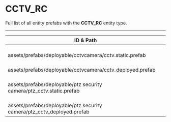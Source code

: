 # CCTV_RC
Full list of all <Badge type="warning" text="4"/> entity prefabs with the **CCTV_RC** entity type.

---
| ID & Path |
| --- |
| <a href="#1096666154"><Badge id="1096666154" type="tip" text="#"/></a> <Badge type="tip" text="1096666154"/> <br> assets/prefabs/deployable/cctvcamera/cctv.static.prefab |
| <a href="#2633567939"><Badge id="2633567939" type="tip" text="#"/></a> <Badge type="tip" text="2633567939"/> <br> assets/prefabs/deployable/cctvcamera/cctv_deployed.prefab |
| <a href="#4131768945"><Badge id="4131768945" type="tip" text="#"/></a> <Badge type="tip" text="4131768945"/> <br> assets/prefabs/deployable/ptz security camera/ptz_cctv.static.prefab |
| <a href="#2576173574"><Badge id="2576173574" type="tip" text="#"/></a> <Badge type="tip" text="2576173574"/> <br> assets/prefabs/deployable/ptz security camera/ptz_cctv_deployed.prefab |
